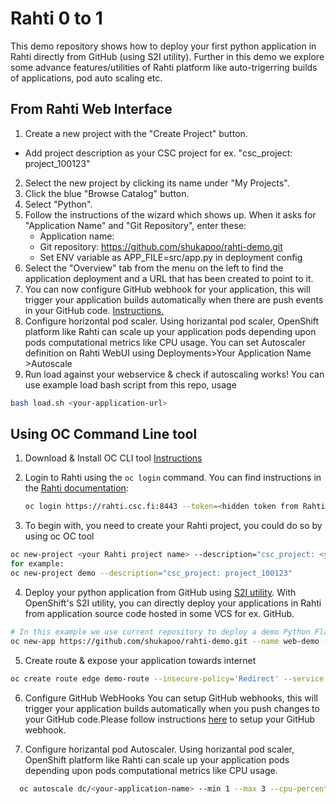 # Rahti 0 to 1

This demo repository shows how to deploy your first python application in Rahti directly from GitHub (using S2I utility). Further in this demo we explore some advance features/utilities of Rahti platform like auto-trigerring builds of applications, pod auto scaling etc.

## From Rahti Web Interface
1. Create a new project with the "Create Project" button.
  * Add project description as your CSC project for ex. "csc_project: project_100123"
2. Select the new project by clicking its name under "My Projects".
3. Click the blue "Browse Catalog" button.
4. Select "Python".
5. Follow the instructions of the wizard which shows up. When it asks for
   "Application Name" and "Git Repository", enter these:
   * Application name: <your-application-name>
   * Git repository: https://github.com/shukapoo/rahti-demo.git
   * Set ENV variable as APP_FILE=src/app.py in deployment config
7. Select the "Overview" tab from the menu on the left to find the application
   deployment and a URL that has been created to point to it.
8. You can now configure GitHub webhook for your application, this will trigger your application builds automatically when there are push events in your GitHub code. [Instructions.](https://docs.openshift.com/container-platform/3.5/dev_guide/builds/triggering_builds.html#github-webhooks)
9. Configure horizontal pod scaler. Using horizantal pod scaler, OpenShift platform like Rahti can scale up your application pods depending upon pods computational metrics like CPU usage. You can set Autoscaler definition on Rahti WebUI using Deployments>Your Application Name >Autoscale
10. Run load against your webservice & check if autoscaling works! You can use example load bash script from this repo, usage

```bash
bash load.sh <your-application-url>
 ```
## Using OC Command Line tool
1. Download & Install OC CLI tool [Instructions](https://docs.okd.io/latest/cli_reference/get_started_cli.html)
2. Login to Rahti using the `oc login` command. You can find
   instructions in the [Rahti documentation](https://rahti.csc.fi/usage/cli/):

   ```bash
   oc login https://rahti.csc.fi:8443 --token=<hidden token from Rahti>
   ```
3. To begin with, you need to create your Rahti project, you could do so by using oc OC tool
 ```bash
oc new-project <your Rahti project name> --description="csc_project: <your CSC project name>"
for example:
oc new-project demo --description="csc_project: project_100123"
```
4. Deploy your python application from GitHub using [S2I utility](https://docs.openshift.com/container-platform/3.6/creating_images/s2i.html). With OpenShift's S2I utility, you can directly deploy your applications in Rahti from application source code hosted in some VCS for ex. GitHub.
```bash
# In this example we use current repository to deploy a demo Python Flask web application.
oc new-app https://github.com/shukapoo/rahti-demo.git --name web-demo -e APP_FILE=src/app.py
```
5. Create route & expose your application towards internet

```bash
oc create route edge demo-route --insecure-policy='Redirect' --service web-demo
```
6. Configure GitHub WebHooks
You can setup GitHub webhooks, this will trigger your application builds automatically when you push changes to your GitHub code.Please follow instructions [here](https://docs.openshift.com/container-platform/3.5/dev_guide/builds/triggering_builds.html#github-webhooks) to setup your GitHub webhook.

7. Configure horizantal pod Autoscaler. Using horizantal pod scaler, OpenShift platform like Rahti can scale up your application pods depending upon pods computational metrics like CPU usage.
 ```bash
   oc autoscale dc/<your-application-name> --min 1 --max 3 --cpu-percent=10
   ```

